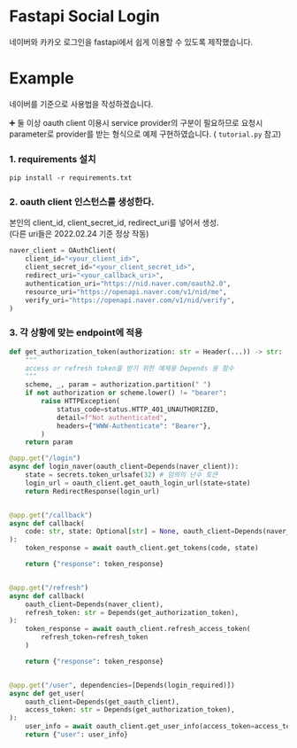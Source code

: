 # Fastapi Social Login

네이버와 카카오 로그인을 fastapi에서 쉽게 이용할 수 있도록 제작했습니다.

# Example

네이버를 기준으로 사용법을 작성하겠습니다.

➕ 둘 이상 oauth client 이용시 service provider의 구분이 필요하므로 요청시 parameter로 provider를 받는 형식으로 예제 구현하였습니다. ( `tutorial.py` 참고)

### 1. requirements 설치
`pip install -r requirements.txt`


### 2. oauth client 인스턴스를 생성한다.

본인의 client_id, client_secret_id, redirect_uri를 넣어서 생성.  
(다른 uri들은 2022.02.24 기준 정상 작동)

```python
naver_client = OAuthClient(
    client_id="<your_client_id>",
    client_secret_id="<your_client_secret_id>",
    redirect_uri="<your_callback_uri>",
    authentication_uri="https://nid.naver.com/oauth2.0",
    resource_uri="https://openapi.naver.com/v1/nid/me",
    verify_uri="https://openapi.naver.com/v1/nid/verify",
)
```


### 3. 각 상황에 맞는 endpoint에 적용

```python
def get_authorization_token(authorization: str = Header(...)) -> str:
    """
    access or refresh token을 받기 위한 예제용 Depends 용 함수
    """
    scheme, _, param = authorization.partition(" ")
    if not authorization or scheme.lower() != "bearer":
        raise HTTPException(
            status_code=status.HTTP_401_UNAUTHORIZED,
            detail=f"Not authenticated",
            headers={"WWW-Authenticate": "Bearer"},
        )
    return param

@app.get("/login")
async def login_naver(oauth_client=Depends(naver_client)):
    state = secrets.token_urlsafe(32) # 임의의 난수 토큰
    login_url = oauth_client.get_oauth_login_url(state=state)
    return RedirectResponse(login_url)


@app.get("/callback")
async def callback(
    code: str, state: Optional[str] = None, oauth_client=Depends(naver_client)
):
    token_response = await oauth_client.get_tokens(code, state)

    return {"response": token_response}


@app.get("/refresh")
async def callback(
    oauth_client=Depends(naver_client),
    refresh_token: str = Depends(get_authorization_token),
):
    token_response = await oauth_client.refresh_access_token(
        refresh_token=refresh_token
    )

    return {"response": token_response}


@app.get("/user", dependencies=[Depends(login_required)])
async def get_user(
    oauth_client=Depends(get_oauth_client),
    access_token: str = Depends(get_authorization_token),
):
    user_info = await oauth_client.get_user_info(access_token=access_token)
    return {"user": user_info}

```
